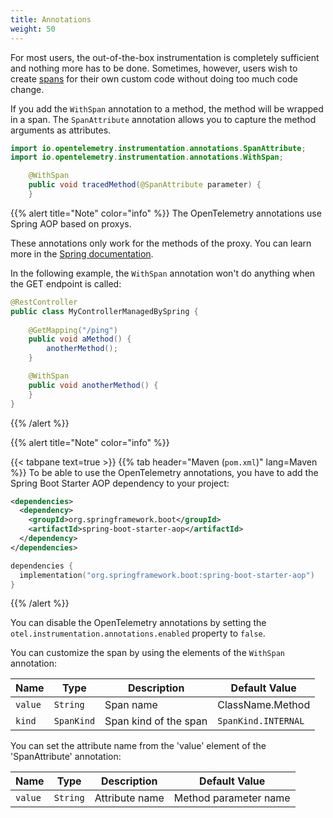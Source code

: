 ```yaml
---
title: Annotations
weight: 50
---
```


For most users, the out-of-the-box instrumentation is completely sufficient and
nothing more has to be done. Sometimes, however, users wish to create
[spans](/docs/concepts/signals/traces/#spans) for their own custom code without
doing too much code change.

If you add the `WithSpan` annotation to a method, the method will be wrapped in a span. The `SpanAttribute` annotation allows you to capture the method arguments as attributes.

```java
import io.opentelemetry.instrumentation.annotations.SpanAttribute;
import io.opentelemetry.instrumentation.annotations.WithSpan;

    @WithSpan
    public void tracedMethod(@SpanAttribute parameter) {
    }

```

{{% alert title="Note" color="info" %}}
The OpenTelemetry annotations use Spring AOP based on proxys. 

These annotations only work for the methods of the proxy. You can learn more in the [Spring documentation](https://docs.spring.io/spring-framework/reference/core/aop/proxying.html).

In the following example, the `WithSpan` annotation won't do anything when the GET endpoint is called:

```java
@RestController
public class MyControllerManagedBySpring {
  
    @GetMapping("/ping")
    public void aMethod() {
        anotherMethod();
    }

    @WithSpan
    public void anotherMethod() {
    }
}
```
{{% /alert %}}


{{% alert title="Note" color="info" %}}

{{< tabpane text=true >}} {{% tab header="Maven (`pom.xml`)" lang=Maven %}}
To be able to use the OpenTelemetry annotations, you have to add the Spring Boot Starter AOP dependency to your project:

```xml
<dependencies>
  <dependency>
    <groupId>org.springframework.boot</groupId>
    <artifactId>spring-boot-starter-aop</artifactId>
  </dependency>
</dependencies>
```

```kotlin
dependencies {
  implementation("org.springframework.boot:spring-boot-starter-aop")
}
```
{{% /alert %}}

You can disable the OpenTelemetry annotations by setting the `otel.instrumentation.annotations.enabled` property to `false`.

You can customize the span by using the elements of the `WithSpan` annotation:

| Name    | Type       | Description           | Default Value       |
|---------|------------|-----------------------|---------------------|
| `value` | `String`   | Span name             | ClassName.Method    |
| `kind`  | `SpanKind` | Span kind of the span | `SpanKind.INTERNAL` |


You can set the attribute name from the 'value' element of the 'SpanAttribute' annotation:

| Name    | Type       | Description    | Default Value         |
|---------|------------|----------------|-----------------------|
| `value` | `String`   | Attribute name | Method parameter name |

